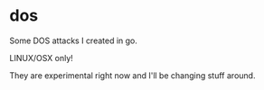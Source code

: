 # dos

Some DOS attacks I created in go.

LINUX/OSX only!

They are experimental right now and I'll be changing stuff around.
